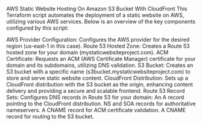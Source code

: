 AWS Static Website Hosting On Amazon S3 Bucket With CloudFront 
This Terraform script automates the deployment of a static website on AWS, utilizing various AWS services. Below is an overview of the key components configured by this script:

AWS Provider Configuration:
Configures the AWS provider for the desired region (us-east-1 in this case).
Route 53 Hosted Zone:
Creates a Route 53 hosted zone for your domain (mystaticwebsiteproject.com).
ACM Certificate:
Requests an ACM (AWS Certificate Manager) certificate for your domain and its subdomains, utilizing DNS validation.
S3 Bucket:
Creates an S3 bucket with a specific name (s3bucket.mystaticwebsiteproject.com) to store and serve static website content.
CloudFront Distribution:
Sets up a CloudFront distribution with the S3 bucket as the origin, enhancing content delivery and providing a secure and scalable frontend.
Route 53 Record Sets:
Configures DNS records in Route 53 for your domain:
An A record pointing to the CloudFront distribution.
NS and SOA records for authoritative nameservers.
A CNAME record for ACM certificate validation.
A CNAME record for routing to the S3 bucket.
